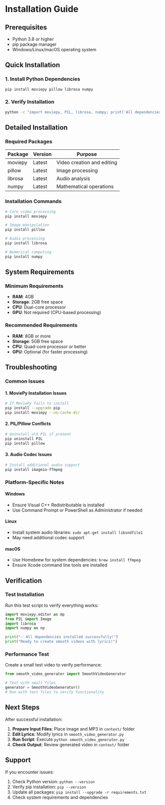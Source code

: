 # Installation Guide

## Prerequisites

- Python 3.8 or higher
- pip package manager
- Windows/Linux/macOS operating system

## Quick Installation

### 1. Install Python Dependencies

```bash
pip install moviepy pillow librosa numpy
```

### 2. Verify Installation

```bash
python -c "import moviepy, PIL, librosa, numpy; print('All dependencies installed successfully!')"
```

## Detailed Installation

### Required Packages

| Package | Version | Purpose |
|---------|---------|---------|
| moviepy | Latest | Video creation and editing |
| pillow | Latest | Image processing |
| librosa | Latest | Audio analysis |
| numpy | Latest | Mathematical operations |

### Installation Commands

```bash
# Core video processing
pip install moviepy

# Image manipulation
pip install pillow

# Audio processing
pip install librosa

# Numerical computing
pip install numpy
```

## System Requirements

### Minimum Requirements
- **RAM**: 4GB
- **Storage**: 2GB free space
- **CPU**: Dual-core processor
- **GPU**: Not required (CPU-based processing)

### Recommended Requirements
- **RAM**: 8GB or more
- **Storage**: 5GB free space
- **CPU**: Quad-core processor or better
- **GPU**: Optional (for faster processing)

## Troubleshooting

### Common Issues

#### 1. MoviePy Installation Issues
```bash
# If MoviePy fails to install
pip install --upgrade pip
pip install moviepy --no-cache-dir
```

#### 2. PIL/Pillow Conflicts
```bash
# Uninstall old PIL if present
pip uninstall PIL
pip install pillow
```

#### 3. Audio Codec Issues
```bash
# Install additional audio support
pip install imageio-ffmpeg
```

### Platform-Specific Notes

#### Windows
- Ensure Visual C++ Redistributable is installed
- Use Command Prompt or PowerShell as Administrator if needed

#### Linux
- Install system audio libraries: `sudo apt-get install libsndfile1`
- May need additional codec support

#### macOS
- Use Homebrew for system dependencies: `brew install ffmpeg`
- Ensure Xcode command line tools are installed

## Verification

### Test Installation
Run this test script to verify everything works:

```python
import moviepy.editor as mp
from PIL import Image
import librosa
import numpy as np

print("✅ All dependencies installed successfully!")
print("Ready to create smooth videos with lyrics!")
```

### Performance Test
Create a small test video to verify performance:

```python
from smooth_video_generator import SmoothVideoGenerator

# Test with small files
generator = SmoothVideoGenerator()
# Run with test files to verify functionality
```

## Next Steps

After successful installation:

1. **Prepare Input Files**: Place image and MP3 in `context/` folder
2. **Edit Lyrics**: Modify lyrics in `smooth_video_generator.py`
3. **Run Script**: Execute `python smooth_video_generator.py`
4. **Check Output**: Review generated video in `context/` folder

## Support

If you encounter issues:

1. Check Python version: `python --version`
2. Verify pip installation: `pip --version`
3. Update all packages: `pip install --upgrade -r requirements.txt`
4. Check system requirements and dependencies
